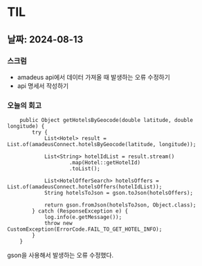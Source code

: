 # TIL
## 날짜: 2024-08-13

### 스크럼
* amadeus api에서 데이터 가져올 때 발생하는 오류 수정하기
* api 명세서 작성하기

### 오늘의 회고
```
    public Object getHotelsByGeocode(double latitude, double longitude) {
        try {
            List<Hotel> result = List.of(amadeusConnect.hotelsByGeocode(latitude, longitude));

            List<String> hotelIdList = result.stream()
                    .map(Hotel::getHotelId)
                    .toList();

            List<HotelOfferSearch> hotelsOffers = List.of(amadeusConnect.hotelsOffers(hotelIdList));
            String hotelsToJson = gson.toJson(hotelsOffers);

            return gson.fromJson(hotelsToJson, Object.class);
        } catch (ResponseException e) {
            log.info(e.getMessage());
            throw new CustomException(ErrorCode.FAIL_TO_GET_HOTEL_INFO);
        }
    }
```
gson을 사용해서 발생하는 오류 수정했다.
